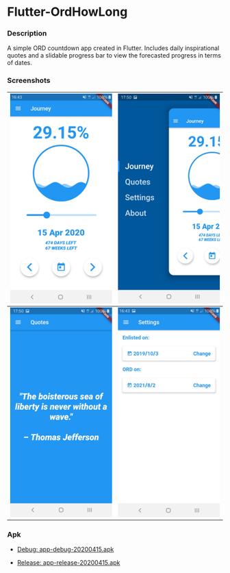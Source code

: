 # Flutter-OrdHowLong

### Description

A simple ORD countdown app created in Flutter. Includes daily inspirational quotes and a slidable progress bar to view the forecasted progress in terms of dates.

### Screenshots

![screenshots/Screenshot_20200415-164345.jpg](screenshots/Screenshot_20200415-164345.jpg) | ![screenshots/Screenshot_20200415-175053.jpg](screenshots/Screenshot_20200415-175053.jpg)
:-------------------------:|:-------------------------:
![screenshots/Screenshot_20200415-175045.jpg](screenshots/Screenshot_20200415-175045.jpg) | ![screenshots/Screenshot_20200415-164348.jpg](screenshots/Screenshot_20200415-164348.jpg) 

### Apk

- [Debug: app-debug-20200415.apk](app-debug-20200415.apk)

- [Release: app-release-20200415.apk](app-release-20200415.apk)
